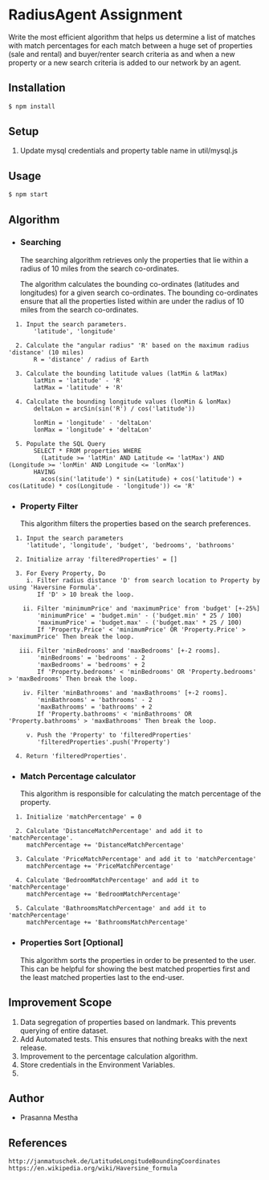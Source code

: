 # RadiusAgent Assignment

Write the most efficient algorithm that helps us determine a list of matches with match percentages for each match between a huge set of properties (sale and rental) and buyer/renter search criteria as and when a new property or a new search criteria is added to our network by an agent.

## Installation

```bash
$ npm install
```

## Setup
1. Update mysql credentials and property table name in util/mysql.js

## Usage

```bash
$ npm start
```

## Algorithm
* ### Searching
    The searching algorithm retrieves only the properties that lie within a radius of 10 miles from the search co-ordinates.

    The algorithm calculates the bounding co-ordinates (latitudes and longitudes) for a given search co-ordinates. The bounding co-ordinates ensure that all the properties listed within are under the radius of 10 miles from the search co-ordinates.
```
  1. Input the search parameters.
       'latitude', 'longitude'

  2. Calculate the "angular radius" 'R' based on the maximum radius 'distance' (10 miles)
       R = 'distance' / radius of Earth

  3. Calculate the bounding latitude values (latMin & latMax)
       latMin = 'latitude' - 'R'
       latMax = 'latitude' + 'R'

  4. Calculate the bounding longitude values (lonMin & lonMax)
       deltaLon = arcSin(sin('R') / cos('latitude'))

       lonMin = 'longitude' - 'deltaLon'
       lonMax = 'longitude' + 'deltaLon'

  5. Populate the SQL Query
       SELECT * FROM properties WHERE
         (Latitude >= 'latMin' AND Latitude <= 'latMax') AND (Longitude >= 'lonMin' AND Longitude <= 'lonMax')
       HAVING
         acos(sin('latitude') * sin(Latitude) + cos('latitude') + cos(Latitude) * cos(Longitude - 'longitude')) <= 'R'

```

* ### Property Filter
    This algorithm filters the properties based on the search preferences.
```
  1. Input the search parameters
     'latitude', 'longitude', 'budget', 'bedrooms', 'bathrooms'

  2. Initialize array 'filteredProperties' = []

  3. For Every Property, Do
     i. Filter radius distance 'D' from search location to Property by using 'Haversine Formula'.
        If 'D' > 10 break the loop.

    ii. Filter 'minimumPrice' and 'maximumPrice' from 'budget' [+-25%]
        'minimumPrice' = 'budget.min' - ('budget.min' * 25 / 100)
        'maximumPrice' = 'budget.max' - ('budget.max' * 25 / 100)
        If 'Property.Price' < 'minimumPrice' OR 'Property.Price' > 'maximumPrice' Then break the loop.

   iii. Filter 'minBedrooms' and 'maxBedrooms' [+-2 rooms].
        'minBedrooms' = 'bedrooms' - 2
        'maxBedrooms' = 'bedrooms' + 2
        If 'Property.bedrooms' < 'minBedrooms' OR 'Property.bedrooms' > 'maxBedrooms' Then break the loop.

    iv. Filter 'minBathrooms' and 'maxBathrooms' [+-2 rooms].
        'minBathrooms' = 'bathrooms' - 2
        'maxBathrooms' = 'bathrooms' + 2
        If 'Property.bathrooms' < 'minBathrooms' OR 'Property.bathrooms' > 'maxBathrooms' Then break the loop.

     v. Push the 'Property' to 'filteredProperties'
        'filteredProperties'.push('Property')

  4. Return 'filteredProperties'.

```

* ### Match Percentage calculator
    This algorithm is responsible for calculating the match percentage of the property.
```
  1. Initialize 'matchPercentage' = 0

  2. Calculate 'DistanceMatchPercentage' and add it to 'matchPercentage'.
     matchPercentage += 'DistanceMatchPercentage'

  3. Calculate 'PriceMatchPercentage' and add it to 'matchPercentage'
     matchPercentage += 'PriceMatchPercentage'

  4. Calculate 'BedroomMatchPercentage' and add it to 'matchPercentage'
     matchPercentage += 'BedroomMatchPercentage'

  5. Calculate 'BathroomsMatchPercentage' and add it to 'matchPercentage'
     matchPercentage += 'BathroomsMatchPercentage'
```

* ### Properties Sort [Optional]
    This algorithm sorts the properties in order to be presented to the user. This can be helpful for showing the best matched properties first and the least matched properties last to the end-user.


## Improvement Scope
1. Data segregation of properties based on landmark. This prevents querying of entire dataset.
2. Add Automated tests. This ensures that nothing breaks with the next release.
3. Improvement to the percentage calculation algorithm.
4. Store credentials in the Environment Variables.
5.

## Author
* Prasanna Mestha

## References
```
http://janmatuschek.de/LatitudeLongitudeBoundingCoordinates
https://en.wikipedia.org/wiki/Haversine_formula
```
